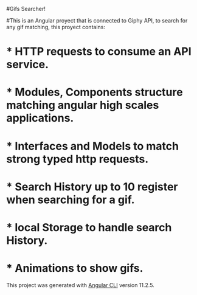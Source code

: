 #Gifs Searcher!

#This is an Angular proyect that is connected to Giphy API, to search for any gif matching, this proyect contains:

# * HTTP requests to consume an API service.
# * Modules, Components structure matching angular high scales applications.
# * Interfaces and Models to match strong typed http requests.
# * Search History up to 10 register when searching for a gif.
# * local Storage to handle search History.
# * Animations to show gifs.

This project was generated with [Angular CLI](https://github.com/angular/angular-cli) version 11.2.5.
